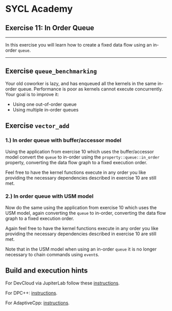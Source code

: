 # SYCL Academy

## Exercise 11: In Order Queue
---

In this exercise you will learn how to create a fixed data flow using an
in-order `queue`.

---
## Exercise `queue_benchmarking`

Your old coworker is lazy, and has enqueued all the kernels in the same in-order queue.
Performance is poor as kernels cannot execute concurrently. Your goal is to improve it:

- Using one out-of-order queue
- Using multiple in-order queues


## Exercise `vector_add`

### 1.) In order queue with buffer/accessor model

Using the application from exercise 10 which uses the buffer/accessor model
convert the `queue` to in-order using the `property::queue::in_order` property,
converting the data flow graph to a fixed execution order.

Feel free to have the kernel functions execute in any order you like providing
the necessary dependencies described in exercise 10 are still met.

### 2.) In order queue with USM model

Now do the same using the application from exercise 10 which uses the USM model,
again converting the `queue` to in-order, converting the data flow graph to a
fixed execution order.

Again feel free to have the kernel functions execute in any order you like
providing the necessary dependencies described in exercise 10 are still met.

Note that in the USM model when using an in-order `queue` it is no longer
necessary to chain commands using `event`s.

## Build and execution hints

For DevCloud via JupiterLab follow these [instructions](../devcloudJupyter.md).

For DPC++: [instructions](../dpcpp.md).

For AdaptiveCpp: [instructions](../adaptivecpp.md).
